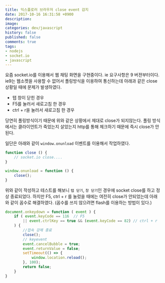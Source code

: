 ```yaml
---
title: 익스플로러 브라우저 close event 감지
date: 2017-10-16 16:31:58 +0900
description: 
image: 
categories: dev/javascript
history: false
published: false
comments: true
tags:
- nodejs
- socket.io
- javascript
---
```


요즘 socket.io를 이용해서 웹 채팅 화면을 구현중이다. ie 요구사항은 9 버젼부터이다. ie9는 웹소켓을 사용할 수 없어서 폴링방식을 이용하여 통신하는데 아래과 같은 close 상황일 때에 문제가 발생하였다.

- 탭 창이 닫힌 경우
- F5를 눌러서 새로고침 한 경우
- ctrl + r을 눌러서 새로고침 한 경우

당연히 폴링방식이기 때문에 위와 같은 상황에서 제대로 close가 되지않는다. 폴링 방식에서는 클라이언트가 죽었는지 살았는지 http를 통해 체크하기 때문에 즉시 close가 안된다.

일단은 아래와 같이 `window.onunload` 이벤트를 이용해서 작업하였다.

```js
function close () {
    // socket.io close....
}

window.onunload = function () {
    close();
}
```

위와 같이 작성하고 테스트를 해보니 `탭 닫기`, `창 닫기`인 경우에 socket close를 하고 정상 종료되었다. 하지만 F5, ctrl + r 를 눌렀을 때에는 여전히 close가 안되었는데 아래와 같이 꼼수로 해결하였다. (꼼수를 쓰지 않으려면 flash를 이용하는 방법이 있다.)

```js
document.onkeydown = function ( event ) {
    if ( event.keyCode == 116  // F5
        || event.ctrlKey == true && (event.keyCode == 82) // ctrl + r
    ) {
        //접속 강제 종료
        close();
        // keyevent
        event.cancelBubble = true; 
        event.returnValue = false; 
        setTimeout(() => {
            window.location.reload();
        }, 100);
        return false;
    }
}
```